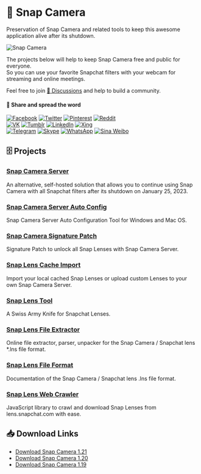# 👻 Snap Camera
Preservation of Snap Camera and related tools to keep this awesome application alive after its shutdown.

![Snap Camera](https://github.com/snapcamera/.github/assets/116500225/e0da7f48-a970-45cd-b8dd-08ea3bad74f4)

The projects below will help to keep Snap Camera free and public for everyone.  
So you can use your favorite Snapchat filters with your webcam for streaming and online meetings.

Feel free to join [💬 Discussions](https://github.com/ptrumpis/snap-camera-server/discussions) and help to build a community.

#### 🔗 Share and spread the word
[![Facebook](https://img.shields.io/badge/Facebook-1877F2?style=for-the-badge&logo=facebook&logoColor=white)](https://www.facebook.com/sharer/sharer.php?u=https%3A%2F%2Fgithub.com%2Fsnapcamera)
[![Twitter](https://img.shields.io/badge/Twitter-1DA1F2?style=for-the-badge&logo=twitter&logoColor=white)](https://twitter.com/intent/tweet?url=https%3A%2F%2Fgithub.com%2Fsnapcamera&text=Preservation%20of%20Snap%20Camera%20and%20related%20tools%20to%20keep%20the%20application%20free%20and%20public&hashtags=snapcamera,snapchat)
[![Pinterest](https://img.shields.io/badge/Pinterest-E60023?style=for-the-badge&logo=pinterest&logoColor=white)](https://pinterest.com/pin/create/button/?url=https%3A%2F%2Fgithub.com%2Fsnapcamera&media=&description=Preservation%20of%20Snap%20Camera%20and%20related%20tools%20to%20keep%20the%20application%20free%20and%20public)
[![Reddit](https://img.shields.io/badge/Reddit-FF4500?style=for-the-badge&logo=reddit&logoColor=white)](https://reddit.com/submit?url=https%3A%2F%2Fgithub.com%2Fsnapcamera&title=Preservation%20of%20Snap%20Camera%20and%20related%20tools%20to%20keep%20the%20application%20free%20and%20public)  
[![VK](https://img.shields.io/badge/VKontakte-4C75A3?style=for-the-badge&logo=vk&logoColor=white)](http://vk.com/share.php?url=https%3A%2F%2Fgithub.com%2Fsnapcamera&title=Preservation%20of%20Snap%20Camera%20and%20related%20tools%20to%20keep%20the%20application%20free%20and%20public)
[![Tumblr](https://img.shields.io/badge/Tumblr-35465C?style=for-the-badge&logo=tumblr&logoColor=white)](http://www.tumblr.com/share?v=3&u=https%3A%2F%2Fgithub.com%2Fsnapcamera&t=)
[![LinkedIn](https://img.shields.io/badge/LinkedIN-0A66C2?style=for-the-badge&logo=linkedin&logoColor=white)](https://www.linkedin.com/shareArticle?mini=true&url=https%3A%2F%2Fgithub.com%2Fsnapcamera)
[![Xing](https://img.shields.io/badge/Xing-006567?style=for-the-badge&logo=xing&logoColor=white)](https://www.xing.com/app/user?op=share;url=url=https%3A%2F%2Fgithub.com%2Fsnapcamera)  
[![Telegram](https://img.shields.io/badge/Telegram-0088CC?style=for-the-badge&logo=telegram&logoColor=white)](https://telegram.me/share/url?url=https%3A%2F%2Fgithub.com%2Fsnapcamera&text=Preservation%20of%20Snap%20Camera%20and%20related%20tools%20to%20keep%20the%20application%20free%20and%20public)
[![Skype](https://img.shields.io/badge/Skype-00AFF0?style=for-the-badge&logo=skype&logoColor=white)](https://web.skype.com/share?url=https%3A%2F%2Fgithub.com%2Fsnapcamera)
[![WhatsApp](https://img.shields.io/badge/WhatsApp-25D366?style=for-the-badge&logo=whatsapp&logoColor=white)](https://api.whatsapp.com/send?text=https%3A%2F%2Fgithub.com%2Fsnapcamera)
[![Sina Weibo](https://img.shields.io/badge/新浪微博-DF2029?style=for-the-badge&logo=sina-weibo&logoColor=white)](https://service.weibo.com/share/share.php?url=https%3A%2F%2Fgithub.com%2Fsnapcamera&title=Preservation%20of%20Snap%20Camera%20and%20related%20tools%20to%20keep%20the%20application%20free%20and%20public)

## 🗄️ Projects
### [Snap Camera Server](https://github.com/ptrumpis/snap-camera-server)
An alternative, self-hosted solution that allows you to continue using Snap Camera with all Snapchat filters after its shutdown on January 25, 2023.

### [Snap Camera Server Auto Config](https://github.com/ptrumpis/snap-camera-server-auto-config)
Snap Camera Server Auto Configuration Tool for Windows and Mac OS.

### [Snap Camera Signature Patch](https://github.com/ptrumpis/snap-camera-signature-patch)
Signature Patch to unlock all Snap Lenses with Snap Camera Server.

### [Snap Lens Cache Import](https://github.com/ptrumpis/snap-lens-cache-import)
Import your local cached Snap Lenses or upload custom Lenses to your own Snap Camera Server.

### [Snap Lens Tool](https://github.com/ptrumpis/snap-lens-tool)
A Swiss Army Knife for Snapchat Lenses.

### [Snap Lens File Extractor](https://github.com/ptrumpis/snap-lens-file-extractor)
Online file extractor, parser, unpacker for the Snap Camera / Snapchat lens *.lns file format.

### [Snap Lens File Format](https://github.com/ptrumpis/snap-lens-file-format)
Documentation of the Snap Camera / Snapchat lens .lns file format.

### [Snap Lens Web Crawler](https://github.com/ptrumpis/snap-lens-web-crawler)
JavaScript library to crawl and download Snap Lenses from lens.snapchat.com with ease.

## 📥 Download Links
- [Download Snap Camera 1.21](https://bit.ly/snpcm)
- [Download Snap Camera 1.20](https://bit.ly/snpcm19)
- [Download Snap Camera 1.19](https://bit.ly/snpcm19)
